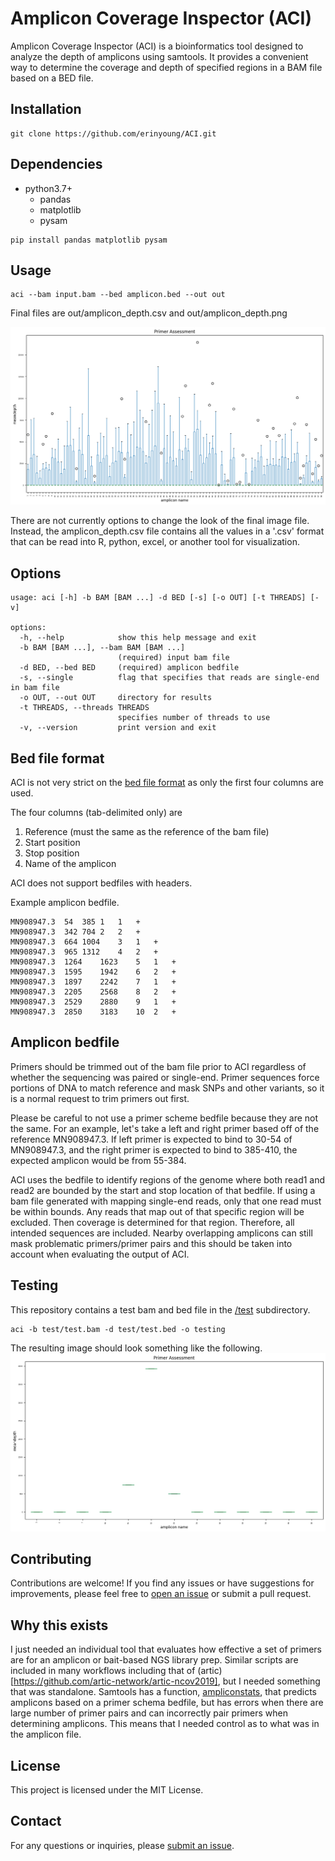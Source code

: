 # Amplicon Coverage Inspector (ACI)

Amplicon Coverage Inspector (ACI) is a bioinformatics tool designed to analyze the depth of amplicons using samtools. It provides a convenient way to determine the coverage and depth of specified regions in a BAM file based on a BED file.

## Installation
```
git clone https://github.com/erinyoung/ACI.git
```

## Dependencies
- python3.7+
  - pandas
  - matplotlib
  - pysam

```
pip install pandas matplotlib pysam
```

## Usage
```
aci --bam input.bam --bed amplicon.bed --out out
```

Final files are out/amplicon_depth.csv and out/amplicon_depth.png

![alt text](assets/aci.png)

There are not currently options to change the look of the final image file. Instead, the amplicon_depth.csv file contains all the values in a '.csv' format that can be read into R, python, excel, or another tool for visualization.

## Options
```
usage: aci [-h] -b BAM [BAM ...] -d BED [-s] [-o OUT] [-t THREADS] [-v]

options:
  -h, --help            show this help message and exit
  -b BAM [BAM ...], --bam BAM [BAM ...]
                        (required) input bam file
  -d BED, --bed BED     (required) amplicon bedfile
  -s, --single          flag that specifies that reads are single-end in bam file
  -o OUT, --out OUT     directory for results
  -t THREADS, --threads THREADS
                        specifies number of threads to use
  -v, --version         print version and exit
```

## Bed file format
ACI is not very strict on the [bed file format](https://en.wikipedia.org/wiki/BED_(file_format)) as only the first four columns are used.

The four columns (tab-delimited only) are 
1. Reference (must the same as the reference of the bam file)
2. Start position
3. Stop position
4. Name of the amplicon

ACI does not support bedfiles with headers.

Example amplicon bedfile.
```
MN908947.3	54	385	1	1	+
MN908947.3	342	704	2	2	+
MN908947.3	664	1004	3	1	+
MN908947.3	965	1312	4	2	+
MN908947.3	1264	1623	5	1	+
MN908947.3	1595	1942	6	2	+
MN908947.3	1897	2242	7	1	+
MN908947.3	2205	2568	8	2	+
MN908947.3	2529	2880	9	1	+
MN908947.3	2850	3183	10	2	+
```

## Amplicon bedfile

Primers should be trimmed out of the bam file prior to ACI regardless of whether the sequencing was paired or single-end. Primer sequences force portions of DNA to match reference and mask SNPs and other variants, so it is a normal request to trim primers out first.

Please be careful to not use a primer scheme bedfile because they are not the same. For an example, let's take a left and right primer based off of the reference MN908947.3. If left primer is expected to bind to 30-54 of MN908947.3, and the right primer is expected to bind to 385-410, the expected amplicon would be from 55-384.

ACI uses the bedfile to identify regions of the genome where both read1 and read2 are bounded by the start and stop location of that bedfile. If using a bam file generated with mapping single-end reads, only that one read must be within bounds. Any reads that map out of that specific region will be excluded. Then coverage is determined for that region. Therefore, all intended sequences are included. Nearby overlapping amplicons can still mask problematic primers/primer pairs and this should be taken into account when evaluating the output of ACI.

<!---
## Target vs. bait bedfile (To Be Added - please submit an issue if this feature interests you)

ACI can also be used to evaluate baits for NGS library preparation methods that involve capture reagents. In general, the same principles apply. I recommend using a bait file as opposed to a target region file, but I can't actually stop you.

Baits need to allow for portions of sequence outside of the region of interest. It is not unfeasable that read1 maps prior and read2 maps downstream of a bait region if the insert size is large enough. The goal is that every sequence attached to that bait should be included, so reads that have **any** indication of being captured by a specific bait will be included. This does mean that neighboring baits can increase the coverage of a region and may mask poor baits and this should be taken into account when evaluating the output of ACI. Single-end reads are only included if they map to the bait region.
---> 

## Testing

This repository contains a test bam and bed file in the [/test](./test) subdirectory.

```
aci -b test/test.bam -d test/test.bed -o testing
```

The resulting image should look something like the following.
![alt text](assets/amplicon_depth.png)


## Contributing
Contributions are welcome! If you find any issues or have suggestions for improvements, please feel free to [open an issue](https://github.com/erinyoung/ACI/issues) or submit a pull request.

## Why this exists

I just needed an individual tool that evaluates how effective a set of primers are for an amplicon or bait-based NGS library prep. Similar scripts are included in many workflows including that of (artic)[https://github.com/artic-network/artic-ncov2019], but I needed something that was standalone. Samtools has a function, [ampliconstats](http://www.htslib.org/doc/samtools-ampliconstats.html), that predicts amplicons based on a primer schema bedfile, but has errors when there are large number of primer pairs and can incorrectly pair primers when determining amplicons. This means that I needed control as to what was in the amplicon file.

## License
This project is licensed under the MIT License.

## Contact
For any questions or inquiries, please [submit an issue](https://github.com/erinyoung/ACI/issues).

